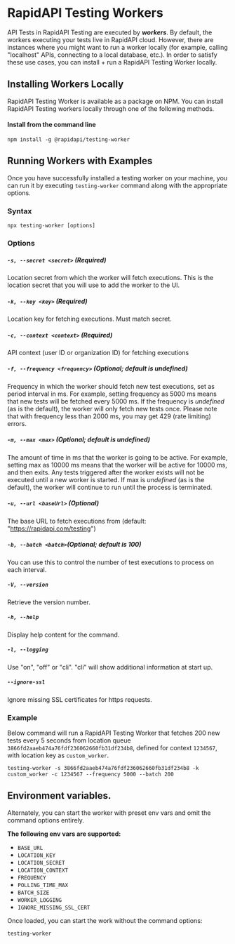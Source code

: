 # RapidAPI Testing Workers

API Tests in RapidAPI Testing are executed by **_workers_**. By default, the workers executing your tests live in RapidAPI cloud. However, there are instances where you might want to run a worker locally (for example, calling "localhost" APIs, connecting to a local database, etc.). In order to satisfy these use cases, you can install + run a RapidAPI Testing Worker locally.

## Installing Workers Locally

RapidAPI Testing Worker is available as a package on NPM. You can install RapidAPI Testing workers locally through one of the following methods.

#### Install from the command line

```
npm install -g @rapidapi/testing-worker
```

## Running Workers with Examples

Once you have successfully installed a testing worker on your machine, you can run it by executing `testing-worker` command along with the appropriate options.

### Syntax

```
npx testing-worker [options]
```

### Options

##### `-s, --secret <secret>` (**Required**)

Location secret from which the worker will fetch executions. This is the location secret that you will use to add the worker to the UI.

##### `-k, --key <key>` (**Required**)

Location key for fetching executions. Must match secret.

##### `-c, --context <context>` (**Required**)

API context (user ID or organization ID) for fetching executions

##### `-f, --frequency <frequency>` (**Optional; default is undefined**)

Frequency in which the worker should fetch new test executions, set as period interval in ms. For example, setting frequency as 5000 ms means that new tests will be fetched every 5000 ms. If the frequency is _undefined_ (as is the default), the worker will only fetch new tests once. Please note that with frequency less than 2000 ms, you may get 429 (rate limiting) errors.

##### `-m, --max <max>` (**Optional; default is undefined**)

The amount of time in ms that the worker is going to be active. For example, setting max as 10000 ms means that the worker will be active for 10000 ms, and then exits. Any tests triggered after the worker exists will not be executed until a new worker is started. If max is _undefined_ (as is the default), the worker will continue to run until the process is terminated.

##### `-u, --url <baseUrl>` (**Optional**)

The base URL to fetch executions from (default: "https://rapidapi.com/testing")

##### `-b, --batch <batch>`(**Optional; default is 100**)

You can use this to control the number of test executions to process on each interval.

##### `-V, --version`

Retrieve the version number.

##### `-h, --help`

Display help content for the command.

#####  `-l, --logging`

Use "on", "off" or "cli". "cli" will show additional information at start up.

#####  `--ignore-ssl`

Ignore missing SSL certificates for https requests.

### Example

Below command will run a RapidAPI Testing Worker that fetches 200 new tests every 5 seconds from location queue `3866fd2aaeb474a76fdf236062660fb31df234b8`, defined for context `1234567`, with location key as `custom_worker`.

```
testing-worker -s 3866fd2aaeb474a76fdf236062660fb31df234b8 -k custom_worker -c 1234567 --frequency 5000 --batch 200
```

## Environment variables.

Alternately, you can start the worker with preset env vars and omit the command options entirely.

**The following env vars are supported:**

- `BASE_URL`
- `LOCATION_KEY`
- `LOCATION_SECRET`
- `LOCATION_CONTEXT`
- `FREQUENCY`
- `POLLING_TIME_MAX`
- `BATCH_SIZE`
- `WORKER_LOGGING`
- `IGNORE_MISSING_SSL_CERT`

Once loaded, you can start the work without the command options:

```
testing-worker
```
